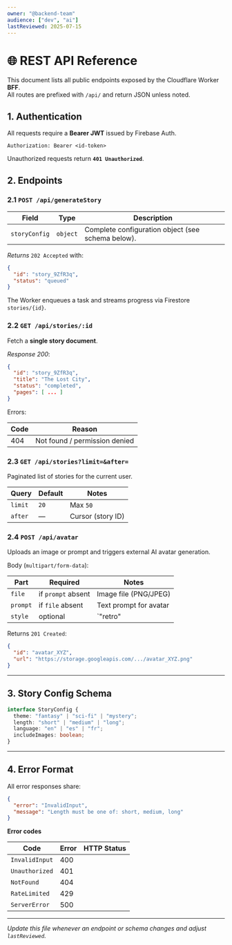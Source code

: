 ```yaml
---
owner: "@backend-team"
audience: ["dev", "ai"]
lastReviewed: 2025-07-15
---
```


# 🌐 REST API Reference

This document lists all public endpoints exposed by the Cloudflare Worker **BFF**.  
All routes are prefixed with `/api/` and return JSON unless noted.

## 1. Authentication

All requests require a **Bearer JWT** issued by Firebase Auth.

```http
Authorization: Bearer <id-token>
```

Unauthorized requests return **`401 Unauthorized`**.

## 2. Endpoints

### 2.1 `POST /api/generateStory`

| Field | Type | Description |
|-------|------|-------------|
| `storyConfig` | `object` | Complete configuration object (see schema below). |

*Returns* `202 Accepted` with:

```json
{
  "id": "story_9ZfR3q",
  "status": "queued"
}
```

The Worker enqueues a task and streams progress via Firestore `stories/{id}`.

### 2.2 `GET /api/stories/:id`

Fetch a **single story document**.

*Response 200*:

```json
{
  "id": "story_9ZfR3q",
  "title": "The Lost City",
  "status": "completed",
  "pages": [ ... ]
}
```

Errors:

| Code | Reason |
|------|--------|
| 404 | Not found / permission denied |

### 2.3 `GET /api/stories?limit=&after=`  

Paginated list of stories for the current user.

| Query | Default | Notes |
|-------|---------|-------|
| `limit` | `20` | Max `50` |
| `after` | — | Cursor (story ID) |

### 2.4 `POST /api/avatar`

Uploads an image or prompt and triggers external AI avatar generation.

Body (`multipart/form-data`):

| Part | Required | Notes |
|------|----------|-------|
| `file` | if `prompt` absent | Image file (PNG/JPEG) |
| `prompt` | if `file` absent | Text prompt for avatar |
| `style` | optional | `"retro" | "anime" | "realistic"` |

Returns `201 Created`:

```json
{
  "id": "avatar_XYZ",
  "url": "https://storage.googleapis.com/.../avatar_XYZ.png"
}
```

---

## 3. Story Config Schema

```ts
interface StoryConfig {
  theme: "fantasy" | "sci-fi" | "mystery";
  length: "short" | "medium" | "long";
  language: "en" | "es" | "fr";
  includeImages: boolean;
}
```

---

## 4. Error Format

All error responses share:

```json
{
  "error": "InvalidInput",
  "message": "Length must be one of: short, medium, long"
}
```

**Error codes**

| Code | Error | HTTP Status |
|------|-------|-------------|
| `InvalidInput` | 400 |
| `Unauthorized` | 401 |
| `NotFound` | 404 |
| `RateLimited` | 429 |
| `ServerError` | 500 |

---

_Update this file whenever an endpoint or schema changes and adjust `lastReviewed`._

